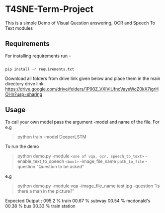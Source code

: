 # T4SNE-Term-Project

This is a simple Demo of Visual Question answering, OCR and Speech To Text modules


## Requirements

For installing requirements run - 
```

pip install -r requirements.txt

```
Download all folders from drive link given below and place them in the main directory
drive link: https://drive.google.com/drive/folders/1P90Z_VXlViUfncVayeWcZ0kX7igrHOHn?usp=sharing


## Usage
To call your own model pass the argument -model and name of the file. For e.g

> python train -model DeeperLSTM

To run the demo

> python demo.py -module `<one of vqa, ocr, speech_to_text>` -enable_text_to_speech `<bool>`  -image_file_name `path_to_file` -question "Question to be asked"

e.g 

> python demo.py -module vqa -image_file_name test.jpg -question "Is there a man in the picture?"

Expected Output :
095.2 %  train
00.67 %  subway
00.54 %  mcdonald's
00.38 %  bus
00.33 %  train station
